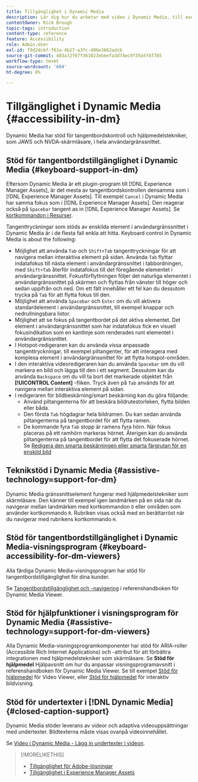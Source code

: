 ```yaml
---
title: Tillgänglighet i Dynamic Media
description: Lär dig hur du arbetar med video i Dynamic Media, till exempel de bästa sätten att koda videofilmer, publicera videofilmer i YouTube och visa videorapporter. Lär dig även hur du lägger till undertexter eller kapitelmarkörer i videofilmer.
contentOwner: Rick Brough
topic-tags: introduction
content-type: reference
feature: Accessibility
role: Admin,User
exl-id: f8d2dcbf-f61a-4b27-a3fc-406e3662adcb
source-git-commit: 483a72f67f361023ebeefa3d74ec9f35a5f4f765
workflow-type: tm+mt
source-wordcount: '664'
ht-degree: 0%

---
```


# Tillgänglighet i Dynamic Media {#accessibility-in-dm}

Dynamic Media har stöd för tangentbordskontroll och hjälpmedelstekniker, som JAWS och NVDA-skärmläsare, i hela användargränssnittet.

## Stöd för tangentbordstillgänglighet i Dynamic Media {#keyboard-support-in-dm}

Eftersom Dynamic Media är ett plugin-program till [!DNL Experience Manager Assets], är det mesta av tangentbordskontrollen densamma som i [!DNL Experience Manager Assets]. Till exempel `Cancel` i Dynamic Media har samma fokus som i [!DNL Experience Manager Assets]. Den reagerar också på `Spacebar` tangent as in [!DNL Experience Manager Assets]. Se [kortkommandon i Resurser](/help/assets/accessibility.md#keyboard-shortcuts).

Tangenttryckningar som stöds av enskilda element i användargränssnittet i Dynamic Media är i de flesta fall enkla att hitta. Keyboard control in Dynamic Media is about the following:

* Möjlighet att använda `Tab` och `Shift+Tab` tangenttryckningar för att navigera mellan interaktiva element på sidan.
Använda `Tab` flyttar indatafokus till nästa element i användargränssnittet i tabbordningen, med `Shift+Tab` återför indatafokus till det föregående elementet i användargränssnittet.
Fokusförflyttningen följer det naturliga elementet i användargränssnittet på skärmen och flyttas från vänster till höger och sedan uppifrån och ned. Om ett fält innehåller ett fel kan du dessutom trycka på `Tab` för att flytta fokus till den.
* Möjlighet att använda `Spacebar` och `Enter` om du vill aktivera standardelement i användargränssnittet, till exempel knappar och nedrullningsbara listor.
* Möjlighet att se fokus på tangentbordet på det aktiva elementet. Det element i användargränssnittet som har indatafokus fick en visuell fokusindikation som en kantlinje som renderades runt elementet i användargränssnittet.
* I Hotspot-redigeraren kan du använda vissa anpassade tangenttryckningar, till exempel piltangenter, för att interagera med komplexa element i användargränssnittet för att flytta hotspot-områden.
* I den interaktiva videoredigeraren kan du använda `Spacebar` om du vill markera en bild och lägga till den i ett segment. Dessutom kan du använda `Backspace` om du vill ta bort det markerade objektet från **[!UICONTROL Content]** -fliken. Tryck även på `Tab` används för att navigera mellan interaktiva element på sidan.
* I redigeraren för bildbeskärning/smart beskärning kan du göra följande:
   * Använd piltangenterna för att beskära bildrutestorleken, flytta bilden eller båda.
   * Den första `Tab` högdagrar hela bildramen. Du kan sedan använda piltangenterna på tangentbordet för att flytta ramen.
   * De kommande fyra `Tab` stopp är ramens fyra hörn. När fokus placeras på ett ramhörn markeras hörnet. Återigen kan du använda piltangenterna på tangentbordet för att flytta det fokuserade hörnet.
Se [Redigera den smarta beskärningen eller smarta färgrutan för en enskild bild](/help/assets/dynamic-media/image-profiles.md#editing-the-smart-crop-or-smart-swatch-of-a-single-image)

<!-- Keyboarding is the same because Dynamic Media is using the same UI library (Coral 3 (Experience Manager 6.5) or Coral Spectrum (in Skyline)) as entire Experience Manager Assets.  -->

<!-- In the Hotspot editor, Dynamic Media lets you use arrow keys to control the position of a hot spot. See [Carousel Banners](/help/assets/dynamic-media/carousel-banners.md#adding-hotspots-or-image-maps-to-an-image-banner) or [Interactive Images](/help/assets/dynamic-media/interactive-images.md#adding-hotspots-to-an-image-banner)  -->

<!-- I think we should definitely mention this in the DM-specific area of documentation for keyboard support. -->

<!-- I would not get into much of details of specific keyboard support logic of these editors. One of the reasons - chances are that accessibility support will receive Phase2-like attention, with more holistic approach. -->

## Teknikstöd i Dynamic Media {#assistive-technology=support-for-dm}

Dynamic Media gränssnittselement fungerar med hjälpmedelstekniker som skärmläsare. Den känner till exempel igen landmärken på en sida när du navigerar mellan landmärken med kortkommandon `D` eller områden som använder kortkommando `R`. Rubriken visas också med en berättarröst när du navigerar med rubrikens kortkommando `H`.

## Stöd för tangentbordstillgänglighet i Dynamic Media-visningsprogram {#keyboard-accessibility-for-dm-viewers}

Alla färdiga Dynamic Media-visningsprogram har stöd för tangentbordstillgänglighet för dina kunder.

Se [Tangentbordstillgänglighet och -navigering](https://experienceleague.adobe.com/docs/dynamic-media-developer-resources/library/c-keyboard-accessibility.html) i referenshandboken för Dynamic Media Viewer.

## Stöd för hjälpfunktioner i visningsprogram för Dynamic Media {#assistive-technology=support-for-dm-viewers}

Alla Dynamic Media-visningsprogramkomponenter har stöd för ARIA-roller (Accessible Rich Internet Applications) och -attribut för att förbättra integrationen med hjälpmedelstekniker som skärmläsare.
Se **Stöd för hjälpmedel** Hjälpavsnitt om hur du anpassar visningsprogramavsnitt i referenshandboken för Dynamic Media Viewer. Se till exempel [Stöd för hjälpmedel](https://experienceleague.adobe.com/docs/dynamic-media-developer-resources/library/viewers-aem-assets-dmc/video/r-html5-video-viewer-20-assistive.html) för Video Viewer, eller [Stöd för hjälpmedel](https://experienceleague.adobe.com/docs/dynamic-media-developer-resources/library/viewers-for-aem-assets-only/interactive-images/c-html5-aem-interactive-image-assistive.html#viewers-for-aem-assets-only) för interaktiv bildvisning.

## Stöd för undertexter i [!DNL Dynamic Media] {#closed-caption-support}

Dynamic Media stöder leverans av videor och adaptiva videouppsättningar med undertexter. Bildtexterna måste visas ovanpå videoinnehållet.

Se [Video i Dynamic Media - Lägg in undertexter i videon](/help/assets/dynamic-media/video.md#adding-captions-to-video).


>[!MORELIKETHIS]
>
>* [Tillgänglighet för Adobe-lösningar](https://www.adobe.com/accessibility.html)
>* [Tillgänglighet i Experience Manager Assets](/help/assets/dynamic-media/accessibility-dm.md)
